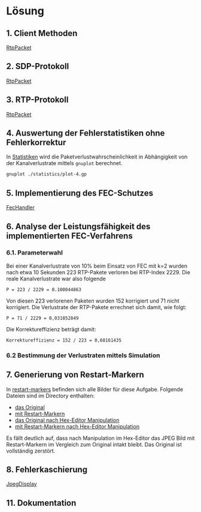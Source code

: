 # Lösung

## 1. Client Methoden

[RtpPacket](src/rtp/RtpPacket.java) 

## 2. SDP-Protokoll 

[RtpPacket](src/rtp/RtpPacket.java) 

## 3. RTP-Protokoll

[RtpPacket](src/rtp/RtpPacket.java) 

## 4. Auswertung der Fehlerstatistiken ohne Fehlerkorrektur

In [Statistiken](statistics/plot-4.gp) wird die Paketverlustwahrscheinlichkeit
in Abhängigkeit von der Kanalverlustrate mittels `gnuplot` berechnet.

```bash
gnuplot ./statistics/plot-4.gp
```

## 5. Implementierung des FEC-Schutzes

[FecHandler](src/rtp/FecHandler.java)

## 6. Analyse der Leistungsfähigkeit des implementierten FEC-Verfahrens

### 6.1. Parameterwahl

Bei einer Kanalverlustrate von 10% beim Einsatz von FEC mit k=2 wurden nach etwa 10 Sekunden
223 RTP-Pakete verloren bei RTP-Index 2229. Die reale Kanalverlustrate war also folgende

```
P = 223 / 2229 = 0.100044863
```

Von diesen 223 verlorenen Paketen wurden 152 korrigiert und 71 nicht korrigiert. 
Die Verlustrate der RTP-Pakete errechnet sich damit, wie folgt:

```
P = 71 / 2229 = 0,031852849
```

Die Korrektureffizienz beträgt damit:

```
Korrektureffizienz = 152 / 223 = 0,68161435
```

### 6.2 Bestimmung der Verlustraten mittels Simulation

## 7. Generierung von Restart-Markern

In [restart-markers](images/restart-markers/) befinden sich alle Bilder für diese
Aufgabe. Folgende Dateien sind im Directory enthalten:

- [das Original](images/restart-markers/htw-0080.jpeg)
- [mit Restart-Markern](images/restart-markers/htw-0080-restart.jpeg)
- [das Original nach Hex-Editor Manipulation](images/restart-markers/htw-0080-broken.jpeg)
- [mit Restart-Markern nach Hex-Editor Manipulation](images/restart-markers/htw-0080-restart-broken.jpeg)

Es fällt deutlich auf, dass nach Manipulation im Hex-Editor das JPEG Bild mit Restart-Markern 
im Vergleich zum Original intakt bleibt. Das Original ist vollständig zerstört.

## 8. Fehlerkaschierung

[JpegDisplay](src/JpegDisplay.java)

## 11. Dokumentation

